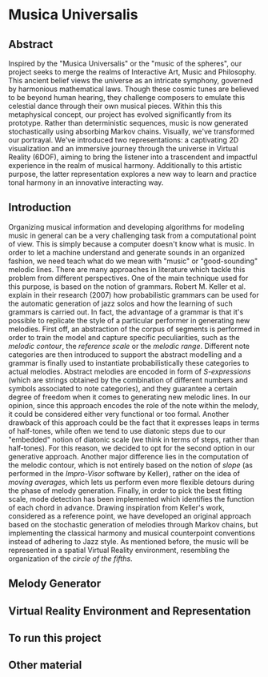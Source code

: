 # Musica Universalis 

## Abstract

Inspired by the "Musica Universalis" or the "music of the spheres", our project seeks to merge the realms of Interactive Art, Music and Philosophy. This ancient belief views the universe as an intricate symphony, governed by harmonious mathematical laws. Though these cosmic tunes are believed to be beyond human hearing, they challenge composers to emulate this celestial dance through their own musical pieces. Within this this metaphysical concept, our project has evolved significantly from its prototype. Rather than deterministic sequences, music is now generated stochastically using absorbing Markov chains. Visually, we've transformed our portrayal. We've introduced two representations: a captivating 2D visualization and an immersive journey through the universe in Virtual Reality (6DOF), aiming to bring the listener into a trascendent and impactful experience in the realm of musical harmony. Additionally to this artistic purpose, the latter representation explores a new way to learn and practice tonal harmony in an innovative interacting way.

## Introduction

Organizing musical information and developing algorithms for modeling music in general can be a very challenging task from a computational point of view. This is simply because a computer doesn't know what is music. In order to let a machine understand and generate sounds in an organized fashion, we need teach what do we mean with "music" or "good-sounding" melodic lines. There are many approaches in literature which tackle this problem from different perspectives. One of the main technique used for this purpose, is based on the notion of grammars. Robert M. Keller et al. explain in their research (2007) how probabilistic grammars can be used for the automatic generation of jazz solos and how the learning of such grammars is carried out. In fact, the advantage of a grammar is that it's possible to replicate the style of a particular performer in generating new melodies. First off, an abstraction of the corpus of segments is performed in order to train the model and capture specific peculiarities, such as the _melodic contour_, the _reference scale_ or the _melodic range_. Different note categories are then introduced to support the abstract modelling and a grammar is finally used to instantiate probabilistically these categories to actual melodies. Abstract melodies are encoded in form of _S-expressions_ (which are strings obtained by the combination of different numbers and symbols associated to note categories), and they guarantee a certain degree of freedom when it comes to generating new melodic lines. 
In our opinion, since this approach encodes the role of the note within the melody, it could be considered either very functional or too formal. Another drawback of this approach could be the fact that it expresses leaps in terms of half-tones, while often we tend to use diatonic steps due to our "embedded" notion of diatonic scale (we think in terms of steps, rather than half-tones). For this reason, we decided to opt for the second option in our generative approach. Another major difference lies in the computation of the melodic contour, which is not entirely based on the notion of _slope_ (as performed in the _Impro-Visor_ software by Keller), rather on the idea of _moving averages_, which lets us perform even more flexible detours during the phase of melody generation. Finally, in order to pick the best fitting scale, mode detection has been implemented which identifies the function of each chord in advance. 
Drawing inspiration from Keller's work, considered as a reference point, we have developed an original approach based on the stochastic generation of melodies through Markov chains, but implementing the classical harmony and musical counterpoint conventions instead of adhering to Jazz style. As mentioned before, the music will be represented in a spatial Virtual Reality environment, resembling the organization of the _circle of the fifths_.


## Melody Generator

## Virtual Reality Environment and Representation

## To run this project

## Other material

 
